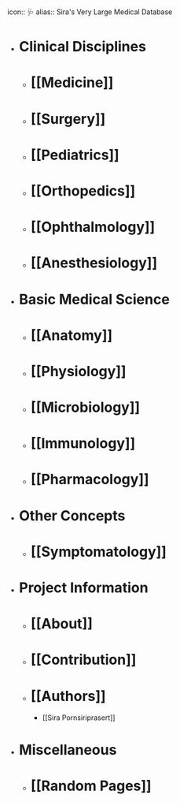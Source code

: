 icon:: 🩺
alias:: Sira's Very Large Medical Database

- # Clinical Disciplines
	- # [[Medicine]]
	- # [[Surgery]]
	- # [[Pediatrics]]
	- # [[Orthopedics]]
	- # [[Ophthalmology]]
	- # [[Anesthesiology]]
- # Basic Medical Science
	- # [[Anatomy]]
	- # [[Physiology]]
	- # [[Microbiology]]
	- # [[Immunology]]
	- # [[Pharmacology]]
- # Other Concepts
	- # [[Symptomatology]]
- # Project Information
	- # [[About]]
	- # [[Contribution]]
	- # [[Authors]]
		- [[Sira Pornsiriprasert]]
- # Miscellaneous
	- # [[Random Pages]]